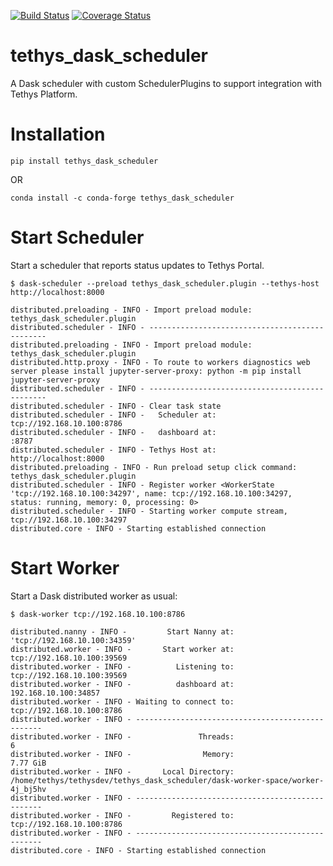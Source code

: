 [![Build Status](https://travis-ci.org/tethysplatform/tethys_dask_scheduler.svg?branch=master)](https://travis-ci.org/tethysplatform/tethys_dask_scheduler)
[![Coverage Status](https://coveralls.io/repos/github/tethysplatform/tethys_dask_scheduler/badge.svg?branch=master)](https://coveralls.io/github/tethysplatform/tethys_dask_scheduler?branch=master)
# tethys_dask_scheduler
A Dask scheduler with custom SchedulerPlugins to support integration with Tethys Platform.

# Installation

```
pip install tethys_dask_scheduler
```

OR

```
conda install -c conda-forge tethys_dask_scheduler
```

# Start Scheduler

Start a scheduler that reports status updates to Tethys Portal.

```
$ dask-scheduler --preload tethys_dask_scheduler.plugin --tethys-host http://localhost:8000

distributed.preloading - INFO - Import preload module: tethys_dask_scheduler.plugin
distributed.scheduler - INFO - -----------------------------------------------
distributed.preloading - INFO - Import preload module: tethys_dask_scheduler.plugin
distributed.http.proxy - INFO - To route to workers diagnostics web server please install jupyter-server-proxy: python -m pip install jupyter-server-proxy
distributed.scheduler - INFO - -----------------------------------------------
distributed.scheduler - INFO - Clear task state
distributed.scheduler - INFO -   Scheduler at: tcp://192.168.10.100:8786
distributed.scheduler - INFO -   dashboard at:                     :8787
distributed.scheduler - INFO - Tethys Host at:     http://localhost:8000
distributed.preloading - INFO - Run preload setup click command: tethys_dask_scheduler.plugin
distributed.scheduler - INFO - Register worker <WorkerState 'tcp://192.168.10.100:34297', name: tcp://192.168.10.100:34297, status: running, memory: 0, processing: 0>
distributed.scheduler - INFO - Starting worker compute stream, tcp://192.168.10.100:34297
distributed.core - INFO - Starting established connection
```

# Start Worker

Start a Dask distributed worker as usual:

```
$ dask-worker tcp://192.168.10.100:8786

distributed.nanny - INFO -         Start Nanny at: 'tcp://192.168.10.100:34359'
distributed.worker - INFO -       Start worker at: tcp://192.168.10.100:39569
distributed.worker - INFO -          Listening to: tcp://192.168.10.100:39569
distributed.worker - INFO -          dashboard at:       192.168.10.100:34857
distributed.worker - INFO - Waiting to connect to:  tcp://192.168.10.100:8786
distributed.worker - INFO - -------------------------------------------------
distributed.worker - INFO -               Threads:                          6
distributed.worker - INFO -                Memory:                   7.77 GiB
distributed.worker - INFO -       Local Directory: /home/tethys/tethysdev/tethys_dask_scheduler/dask-worker-space/worker-4j_bj5hv
distributed.worker - INFO - -------------------------------------------------
distributed.worker - INFO -         Registered to:  tcp://192.168.10.100:8786
distributed.worker - INFO - -------------------------------------------------
distributed.core - INFO - Starting established connection
```
